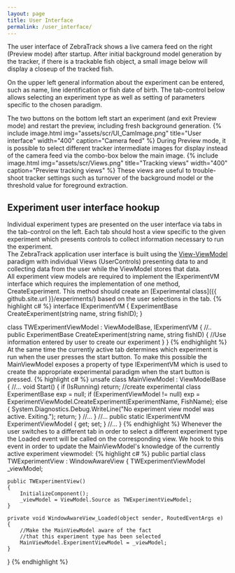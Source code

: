 ```yaml
---
layout: page
title: User Interface
permalink: /user_interface/
---
```


The user interface of ZebraTrack shows a live camera feed on the right (Preview mode) after
startup. After initial background model generation by the tracker, if there is a trackable
fish object, a small image below will display a closeup of the tracked fish.  

On the upper left general information about the experiment can be entered, such as name,
 line identification or fish date of birth. The tab-control below allows selecting an
experiment type as well as setting of parameters specific to the chosen paradigm.  

The two buttons on the bottom left start an experiment (and exit Preview mode) and
restart the preview, including fresh background generation.
{% include image.html
    img="assets/scr/UI_CamImage.png"
    title="User interface"
    width="400"
    caption="Camera feed" %}
During Preview mode, it is possible to select different tracker intermediate images for
display instead of the camera feed via the combo-box below the main image.
{% include image.html
    img="assets/scr/Views.png"
    title="Tracking views"
    width="400"
    caption="Preview tracking views" %}
These views are useful to trouble-shoot tracker settings such as turnover of the background
model or the threshold value for foreground extraction.

## Experiment user interface hookup
Individual experiment types are presented on the user interface via tabs in the tab-control
on the left. Each tab should host a view specific to the given experiment which presents
controls to collect information necessary to run the experiment.  
The ZebraTrack application user interface is built using the
[View-ViewModel](http://www.markwithall.com/programming/2013/03/01/worlds-simplest-csharp-wpf-mvvm-example.html)
paradigm with individual Views (UserControls) presenting data to and collecting data from
the user while the ViewModel stores that data.  
All experiment view models are required to implement the IExperimentVM interface which
requires the implementation of one method, CreateExperiment. This method should create an
[Experimental class]({{ github.site.url }}/experiments/) based on the user selections in
the tab. 
{% highlight c# %}
interface IExperimentVM
{
    ExperimentBase CreateExperiment(string name, string fishID);
}

class TWExperimentViewModel : ViewModelBase, IExperimentVM
{
    //..
    public ExperimentBase CreateExperiment(string name, string fishID)
    {
        //Use information entered by user to create our experiment
    }
}
{% endhighlight %}
At the same time the currently active tab determines which experiment is run when the user
presses the start button. To make this possible the MainViewModel exposes a property
of type IExperimentVM which is used to create the appropriate experimental paradigm when
the start button is pressed.
{% highlight c# %}
unsafe class MainViewModel : ViewModelBase
{
    //...
    void Start()
    {
        if (IsRunning)
            return;
        //create experimental class
        ExperimentBase exp = null;
        if (ExperimentViewModel != null)
            exp = ExperimentViewModel.CreateExperiment(ExperimentName, FishName);
        else
        {
            System.Diagnostics.Debug.WriteLine("No experiment view model was active. Exiting.");
            return;
        }
        //...
    }
    //...
    public static IExperimentVM ExperimentViewModel { get; set; }
    //...
}
{% endhighlight %}
Whenever the user switches to a different tab in order to select a different experiment type
the Loaded event will be called on the corresponding view. We hook to this event in order
to update the MainViewModel's knowledge of the currently active experiment viewmodel:
{% highlight c# %}
public partial class TWExperimentView : WindowAwareView
{
    TWExperimentViewModel _viewModel;

    public TWExperimentView()
    {
        InitializeComponent();
        _viewModel = ViewModel.Source as TWExperimentViewModel;
    }

    private void WindowAwareView_Loaded(object sender, RoutedEventArgs e)
    {
        //Make the MainViewModel aware of the fact
        //that this experiment type has been selected
        MainViewModel.ExperimentViewModel = _viewModel;
    }
}
{% endhighlight %}

